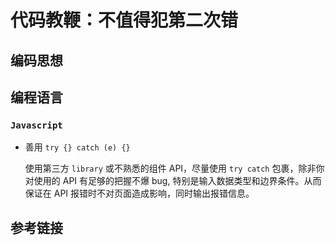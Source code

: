 # 代码教鞭：不值得犯第二次错

## 编码思想

## 编程语言

### `Javascript` 

- 善用 `try {} catch (e) {}`
    
    使用第三方 `library` 或不熟悉的组件 API，尽量使用 `try catch` 包裹，除非你对使用的 API 有足够的把握不爆 bug, 特别是输入数据类型和边界条件。从而保证在 API 报错时不对页面造成影响，同时输出报错信息。
    
    
## 参考链接
